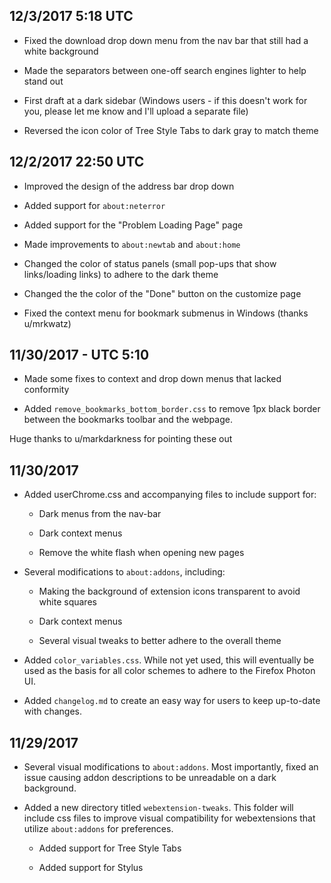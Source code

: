 ## 12/3/2017 5:18 UTC

* Fixed the download drop down menu from the nav bar that still had a white background 

* Made the separators between one-off search engines lighter to help stand out

* First draft at a dark sidebar (Windows users - if this doesn't work for you, please let me know and I'll upload a separate file)

* Reversed the icon color of Tree Style Tabs to dark gray to match theme

## 12/2/2017 22:50 UTC

* Improved the design of the address bar drop down

* Added support for `about:neterror`

* Added support for the "Problem Loading Page" page

* Made improvements to `about:newtab` and `about:home`

* Changed the color of status panels (small pop-ups that show links/loading links) to adhere to the dark theme 

* Changed the the color of the "Done" button on the customize page

* Fixed the context menu for bookmark submenus in Windows (thanks u/mrkwatz)


## 11/30/2017 - UTC 5:10

* Made some fixes to context and drop down menus that lacked conformity 

* Added `remove_bookmarks_bottom_border.css` to remove 1px black border between the bookmarks toolbar and the webpage.

Huge thanks to u/markdarkness for pointing these out


## 11/30/2017

* Added userChrome.css and accompanying files to include support for:

	* Dark menus from the nav-bar
	
	* Dark context menus
	
	* Remove the white flash when opening new pages

* Several modifications to `about:addons`, including:

	* Making the background of extension icons transparent to avoid white squares
	
	* Dark context menus 
	
	* Several visual tweaks to better adhere to the overall theme
	
* Added `color_variables.css`.  While not yet used, this will eventually be used as the basis for all color schemes to adhere to the Firefox Photon UI.  

* Added `changelog.md` to create an easy way for users to keep up-to-date with changes.  

## 11/29/2017

* Several visual modifications to `about:addons`.  Most importantly, fixed an issue causing addon descriptions to be unreadable on a dark background.
	
* Added a new directory titled `webextension-tweaks`.  This folder will include css files to improve visual compatibility for webextensions that utilize `about:addons` for preferences.  

	* Added support for Tree Style Tabs
	
	* Added support for Stylus
